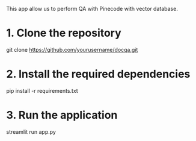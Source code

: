This app allow us to perform QA with Pinecode with vector database.

# 1. Clone the repository
git clone https://github.com/yourusername/docqa.git

# 2. Install the required dependencies
pip install -r requirements.txt

# 3. Run the application
streamlit run app.py
